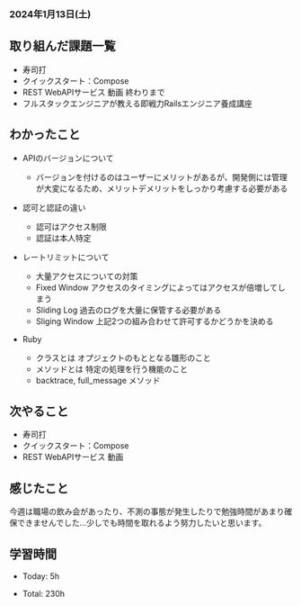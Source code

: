 ### 2024年1月13日(土)

## 取り組んだ課題一覧

- 寿司打
- クイックスタート：Compose
- REST WebAPIサービス 動画 終わりまで
- フルスタックエンジニアが教える即戦力Railsエンジニア養成講座

## わかったこと

- APIのバージョンについて
  - バージョンを付けるのはユーザーにメリットがあるが、開発側には管理が大変になるため、メリットデメリットをしっかり考慮する必要がある
- 認可と認証の違い
  - 認可はアクセス制限
  - 認証は本人特定
- レートリミットについて
  - 大量アクセスについての対策
  - Fixed Window
    アクセスのタイミングによってはアクセスが倍増してしまう
  - Sliding Log
    過去のログを大量に保管する必要がある
  - Sliging Window
    上記2つの組み合わせて許可するかどうかを決める

- Ruby
  - クラスとは
  オプジェクトのもととなる雛形のこと
  - メソッドとは
  特定の処理を行う機能のこと
  - backtrace, full_message メソッド


## 次やること

- 寿司打
- クイックスタート：Compose
- REST WebAPIサービス 動画


## 感じたこと

今週は職場の飲み会があったり、不測の事態が発生したりで勉強時間があまり確保できませんでした…少しでも時間を取れるよう努力したいと思います。

## 学習時間

- Today: 5h

- Total: 230h